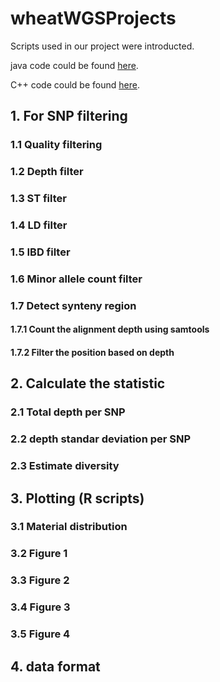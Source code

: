 # wheatWGSProjects

Scripts used in our project were introducted.

java code could be found [here](https://github.com/YaoZhou89/wgs).

C++ code could be found [here](https://github.com/YaoZhou89/WGSc).

## 1. For SNP filtering
### 1.1 Quality filtering

### 1.2 Depth filter

### 1.3 ST filter

### 1.4 LD filter

### 1.5 IBD filter

### 1.6 Minor allele count filter

### 1.7 Detect synteny region
#### 1.7.1 Count the alignment depth using samtools
#### 1.7.2 Filter the position based on depth
## 2. Calculate the statistic
### 2.1 Total depth per SNP
### 2.2 depth standar deviation per SNP
### 2.3 Estimate diversity

## 3. Plotting (R scripts)
### 3.1 Material distribution
### 3.2 Figure 1
### 3.3 Figure 2
### 3.4 Figure 3
### 3.5 Figure 4

## 4. data format
